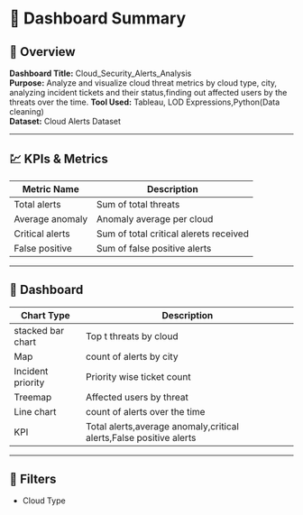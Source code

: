 # 📘 Dashboard Summary

## 🧾 Overview
**Dashboard Title:** Cloud_Security_Alerts_Analysis   
**Purpose:** Analyze and visualize cloud threat metrics by cloud type, city, analyzing incident tickets and their status,finding out affected users by the threats over the time.
**Tool Used:** Tableau, LOD Expressions,Python(Data cleaning)  
**Dataset:** Cloud Alerts Dataset

---

## 💹 KPIs & Metrics
| Metric Name             | Description                     |
|---------|-------------------------------------------------|
|Total alerts                           | Sum of total threats        |
|Average anomaly                         | Anomaly average per cloud        |
|Critical alerts                          | Sum of total critical alerets received|
|False positive              | Sum of false positive alerts                                    |

---


## 🧩 Dashboard

| Chart Type                             |Description                  |
|----------------------------------------|------------------------------|
|stacked bar chart                       | Top t threats by cloud       |
|Map                                     | count of alerts by city|
|Incident priority                       | Priority wise ticket count|
|Treemap                                 | Affected users by threat  |
|Line chart                              | count of alerts over the time |                                 
|KPI                                   | Total alerts,average anomaly,critical alerts,False positive alerts |
---

## 🔎 Filters

- Cloud Type
